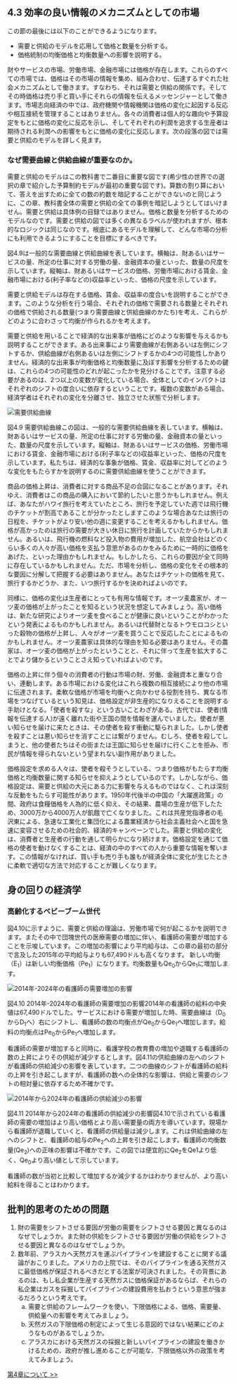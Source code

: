 ## 4.3 効率の良い情報のメカニズムとしての市場

この節の最後には以下のことができるようになります。

* 需要と供給のモデルを応用して価格と数量を分析する。
* 価格統制の均衡価格と均衡数量への影響を説明する。

財やサービスの市場、労働市場、金融市場には価格が存在します。これらのすべての市場では、価格はその市場の情報を集め、組み合わせ、伝達するすぐれた社会メカニズムとして働きます。すなわち、それは需要と供給の関係です。そしてその時価格は売り手と買い手にそれらの情報を伝えるメッセンジャーとして働きます。市場志向経済の中では、政府機関や情報機関は価格の変化に起因する反応や相互接続を管理することはありません。各々の消費者は個人的な趣向や予算設定をもとに価格の変化に反応を示し、そしてそれぞれの利潤を追求する生産者は期待される利潤への影響をもとに価格の変化に反応します。次の段落の図では需要と供給のモデルを詳しく見ます。

<div class="clear_it_up">
  <h3>なぜ需要曲線と供給曲線が重要なのか。</h3>
  <p>
    需要と供給のモデルはこの教科書で二番目に重要な図です(希少性の世界での選択の章で紹介した予算制約モデルが最初の重要な図です)。算数の割り算において、答えを出すために全ての数の約数を暗記することができないのと同じように、この章、教科書全体の需要と供給の全ての事例を暗記しようとしてはいけません。需要と供給は具体例の目録ではありません。価格と数量を分析するためのモデルなのです。需要と供給の図では多くの異なるラベルが使われますが、根本的なロジックは同じなのです。根底にあるモデルを理解して、どんな市場の分析にも利用できるようにすることを目標にするべきです。
  </p>
  <p>
    図4.9は一般的な需要曲線と供給曲線を表しています。横軸は、財あるいはサービスの量、所定の仕事に対する労働の量、金融資本の量といった、数量の尺度を示しています。縦軸は、財あるいはサービスの価格、労働市場における賃金、金融市場における(利子率などの)収益率といった、価格の尺度を示しています。
  </p>
  <p>
    需要と供給モデルは存在する価格、賃金、収益率の度合いを説明することができます。このような分析を行う場合、それぞれの価格で需要される数量とそれぞれの価格で供給される数量(つまり需要曲線と供給曲線のかたち)を考え、これらがどのように合わさって均衡が作られるかを考えます。
  </p>
  <p>
    需要と供給を用いることで経済的な出来事が価格にどのような影響を与えるかも説明することができます。ある出来事により需要曲線が右側あるいは左側にシフトするか、供給曲線が右側あるいは左側にシフトするかの4つの可能性しかありません。経済的な出来事が均衡価格と均衡数量に及ぼす影響を分析するための鍵は、これらの4つの可能性のどれが起こったかを見分けることです。注意する必要があるのは、2つ以上の変数が変化している場合、全体としてのインパクトはそれぞれのシフトの度合いに依存するということです。複数の変数がある場合、経済学者はそれぞれの変化を分離させ、独立させた状態で分析します。
  </p>
  <img src="img/CNX_Econ_C04_008_ja.png" alt="需要供給曲線">
  <div class="figure_text">
    <p>
      <span class="figure_title">図4.9
        需要供給曲線</span>この図は、一般的な需要供給曲線を表しています。横軸は、財あるいはサービスの量、所定の仕事に対する労働の量、金融資本の量といった、数量の尺度を示しています。縦軸は、財あるいはサービスの価格、労働市場における賃金、金融市場における(利子率などの)収益率といった、価格の尺度を示しています。私たちは、経済的な事象が価格、賃金、収益率に対してどのような変化をもたらすかを説明するのに需要供給曲線を使うことができます。
    </p>
  </div>
</div>

商品の価格上昇は、消費者に対する商品不足の合図になることがあります。それゆえ、消費者はこの商品の購入において節約したいと思うかもしれません。例えば、あなたがハワイ旅行を考えていたところ、旅行を予定していた週では飛行機のチケットが割高であることが分かったとしますこのような場合あなたは旅行の日程を、チケットがより安い他の週に変更することを考えるかもしれません。価格が高かったのは旅行の需要が大きい休日に旅行を計画していたからかもしれません。あるいは、飛行機の燃料など投入物の費用が増加した、航空会社はどのくらい多くの人々が高い価格を支払う意思があるのかをみるために一時的に価格をあげた、といった理由かもしれません。もしかしたら、これらの要因が全て同時に存在しているかもしれません。ただ、市場を分析し、価格の変化をその根本的な要因に分解して把握する必要はありません。あなたはチケットの価格を見て、旅行するかどうか、また、いつ旅行するかを決めればよいのです。

同様に、価格の変化は生産者にとっても有用な情報です。オーツ麦農家が、オーツ麦の価格が上がったことを知るという状況を想定してみましょう。高い価格は、新たな研究によりオーツ麦を食べることが健康に良いということがわかったという発表によるものかもしれません。あるいは代替財となるトウモロコシといった穀物の価格が上昇し、人々がオーツ麦を買うことで反応したことによるものかもしれません。オーツ麦農家は具体的な理由を知る必要はありません。その農家は、オーツ麦の価格が上がったということと、それに伴って生産を拡大することでより儲かるということさえ知っていればよいのです。

価格の上昇に伴う個々の消費者の行動は市場の財、労働、金融資本と重なり合い、連動します。ある市場における変化はこれら複数の相互接続により他の市場に伝達されます。柔軟な価格が市場を均衡へと向かわせる役割を持ち、異なる市場をつなげているという知見は、価格設定が非生産的になりえることを説明する手助けとなる。「使者を殺すな」という古いことわざがある。古代では、使者(情報を伝達する人)が遠く離れた街や王国の間を情報を運んでいました。使者が悪い知らせを届けに来たときは、その使者を殺す衝動に駆られました。しかし使者を殺すことは悪い知らせを消すことには繋がりません。むしろ、使者を殺してしまうと、他の使者たちはその街または王国に知らせを届けに行くことを拒み、市民が情報を得られないという望まれない副作用がありました。

価格設定を求める人々は、使者を殺そうとしている、つまり価格がもたらす均衡価格と均衡数量に関する知らせを抑えようとしているのです。しかしながら、価格設定は、需要と供給の大元にある力に影響を与えるものではなく、これは深刻な反動をもたらす可能性があります。1950年代後半の中国の「大躍進政策」の間、政府は食糧価格を人為的に低く抑え、その結果、農場の生産が低下したため、3000万から4000万人が飢餓で亡くなりました。これは共産党指導者の毛沢東による、急速な工業化と集団化による農業経済から社会主義社会へと国を急速に変容させるための社会的、経済的キャンペーンでした。需要と供給の変化は、消費者と生産者の行動を通して明らかになり続けます。価格設定を通じて価格の使者を動けなくすることは、経済の中のすべての人から重要な情報を奪います。この情報がなければ、買い手も売り手も誰もが経済全体に変化が生じたときに柔軟で適切な方法で対応することが難しくなります。

<div class="bring_it_home">
  <h2>
    身の回りの経済学
  </h2>
  <h3>高齢化するベビーブーム世代</h3>
  <p>
    図4.10に示すように、需要と供給の理論は、労働市場で何が起こるかを説明できます。またその中で団塊世代の医療需要の増加に伴い、看護師の需要が増加することを示唆しています。この増加の影響により平均給与は、この章の最初の部分で言及した2015年の平均給与よりも67,490ドルも高くなります。
    新しい均衡（E<sub>1</sub>）は新しい均衡価格（Pe<sub>1</sub>）になります。均衡数量もQe<sub>0</sub>からQe<sub>1</sub>に増加します。
  </p>
  <img src="img/CNX_Econv2e_C04_10_ja.png" alt="2014年-2024年の看護師の需要増加の影響">
  <div class="figure_text">
    <p>
      <span class="figure_title">図4.10
        2014年-2024年の看護師の需要増加の影響</span>2014年の看護師の給料の中央値は67,490ドルでした。サービスにおける需要が増加した時、需要曲線は（D<sub>0</sub>からD<sub>1</sub>へ）右にシフトし、看護師の数の均衡点がQe<sub>0</sub>からQe<sub>1</sub>へ増加します。給料の均衡点はPe<sub>0</sub>からPe<sub>1</sub>へ増加します。
    </p>
  </div>
  <p>
    看護師の需要が増加すると同時に、看護学校の教育費の増加や退職する看護師の数の上昇によりその供給が減少するとします。図4.11の供給曲線の左へのシフトが看護師の供給減少の影響を表しています。二つの曲線のシフトが看護師の給料の上昇を引き起こしますが、看護師の数への全体的な影響は、供給と需要のシフトの相対量に依存するため不確かです。
  </p>
  <img src="img/CNX_Econv2e_C04_11_ja.png" alt="2014年から2024年の看護師の供給減少の影響">
  <div class="figure_text">
    <p>
      <span class="figure_title">図4.11
        2014年から2024年の看護師の供給減少の影響</span>図4.10で示されている看護師の需要の増加はより高い価格とより高い需要量の両方を導いています。現場から看護師が退職していくと、看護師の供給量は減少します。これは供給曲線の左へのシフトと、看護師の給与のPe<sub>2</sub>への上昇を引き起こします。看護師の均衡数量(Qe<sub>2</sub>)への正味の影響は不確かです。この図では便宜的にQe<sub>2</sub>をQe1より低く、Qe<sub>0</sub>より高い値として示しています。
    </p>
  </div>
  <p>
    看護師の数が当初と比較して増加するか減少するかはわかりませんが、より高い給料を得ることはわかります。
  </p>
</div>
<div class="critical_thinking_questions">
  <h2>批判的思考のための問題</h2>
  <ol>
    <li>財の需要をシフトさせる要因が労働の需要をシフトさせる要因と異なるのはなぜでしょうか。また財の供給をシフトさせる要因が労働の供給をシフトさせる要因と異なるのはなぜでしょうか。</li>
    <li>
      数年前、アラスカへ天然ガスを運ぶパイプラインを建設することに関する議論がおこりました。アメリカの上院では、そのパイプラインを通る天然ガスに最低価格が保証されるべきだとする法案が可決されました。その背景にあるのは、もし私企業が生産する天然ガスに価格保証があるならば、それらの私企業はガスを採掘してパイプラインの建設費用を払おうという意思が強まるだろうという考えです。
      <ol type='a'>
        <li>需要と供給のフレームワークを使い、下限価格による、価格、需要量、供給量への影響を考えてみましょう。</li>
        <li>天然ガスの下限価格の制定によって生じる意図的ではない結果にどのようなものがあるでしょうか。</li>
        <li>アラスカにおける天然ガスの採掘と新しいパイプラインの建設を働きかけるための、政府が推し進めることが可能な、下限価格以外の政策を考えてみましょう。</li>
      </ol>
    </li>
  </ol>
</div>

[第4章について >>](Reference)